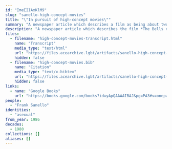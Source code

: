 ```yaml
---
id: "ImeEIIAxKlM9"
slug: "sanello-high-concept-movies"
title: "\"In pursuit of high-concept movies\""
summary: "A newspaper article which describes a film as being about two asexual characters"
description: "A newspaper article which describes the film *The Bells of St. Mary's* as being about two asexual characters"
files:
  - filename: "high-concept-movies-transcript.html"
    name: "Transcript"
    media_type: "text/html"
    url: "https://files.acearchive.lgbt/artifacts/sanello-high-concept-movies/high-concept-movies-transcript.html"
    hidden: false
  - filename: "high-concept-movies.bib"
    name: "Citation"
    media_type: "text/x-bibtex"
    url: "https://files.acearchive.lgbt/artifacts/sanello-high-concept-movies/high-concept-movies.bib"
    hidden: false
links:
  - name: "Google Books"
    url: "https://books.google.com/books?id=yApQAAAAIBAJ&pg=PA3#v=onepage&q&f=false"
people:
  - "Frank Sanello"
identities:
  - "asexual"
from_year: 1986
decades:
  - 1980
collections: []
aliases: []
---
```

